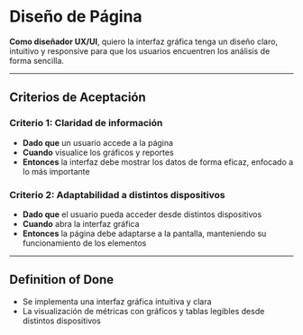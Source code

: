 # Diseño de Página

**Como diseñador UX/UI**, quiero la interfaz gráfica tenga un diseño claro, intuitivo y responsive para que los usuarios encuentren los análisis de forma sencilla.

---

## Criterios de Aceptación

### Criterio 1: Claridad de información
- **Dado que** un usuario accede a la página  
- **Cuando** visualice los gráficos y reportes  
- **Entonces** la interfaz debe mostrar los datos de forma eficaz, enfocado a lo más importante

### Criterio 2: Adaptabilidad a distintos dispositivos
- **Dado que** el usuario pueda acceder desde distintos dispositivos  
- **Cuando** abra la interfaz gráfica  
- **Entonces** la página debe adaptarse a la pantalla, manteniendo su funcionamiento de los elementos

---

## Definition of Done
- Se implementa una interfaz gráfica intuitiva y clara  
- La visualización de métricas con gráficos y tablas legibles desde distintos dispositivos  
